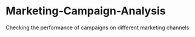 # Marketing-Campaign-Analysis
Checking the performance of campaigns on different marketing channels
